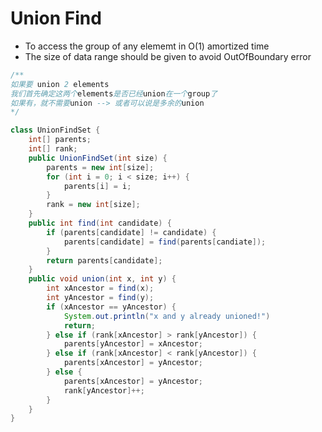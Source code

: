 # Union Find

- To access the group of any elememt in O(1) amortized time
- The size of data range should be given to avoid OutOfBoundary error

```Java
/**
如果要 union 2 elements
我们首先确定这两个elements是否已经union在一个group了
如果有，就不需要union --> 或者可以说是多余的union
*/

class UnionFindSet {
	int[] parents;
	int[] rank;
	public UnionFindSet(int size) {
		parents = new int[size];
		for (int i = 0; i < size; i++) {
			parents[i] = i;
		}
		rank = new int[size];
	}
	public int find(int candidate) {
		if (parents[candidate] != candidate) {
			parents[candidate] = find(parents[candiate]);
		}
		return parents[candidate];
	}
	public void union(int x, int y) {
		int xAncestor = find(x);
		int yAncestor = find(y);
		if (xAncestor == yAncestor) {
			System.out.println("x and y already unioned!")
			return;
		} else if (rank[xAncestor] > rank[yAncestor]) {
			parents[yAncestor] = xAncestor;
		} else if (rank[xAncestor] < rank[yAncestor]) {
			parents[xAncestor] = yAncestor;
		} else {
			parents[xAncestor] = yAncestor;
			rank[yAncestor]++;
		}
	}
}
```
